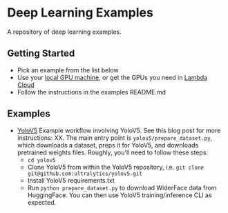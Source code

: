 # Deep Learning Examples

A repository of deep learning examples.

## Getting Started

- Pick an example from the list below
- Use your [local GPU machine](https://lambdalabs.com/gpu-workstations/vector), or get the GPUs you need in [Lambda Cloud](https://lambdalabs.com/service/gpu-cloud)
- Follow the instructions in the examples README.md

## Examples

- [YoloV5](yolov5/)
Example workflow involving YoloV5. See this blog post for more instructions: XX. The main entry point is `yolov5/prepare_dataset.py`, which downloads a dataset, preps it for YoloV5, and downloads pretrained weights files.
Roughly, you'll need to follow these steps:
  - `cd yolov5`
  - Clone YoloV5 from within the YoloV5 repository, i.e. `git clone git@github.com:ultralytics/yolov5.git`
  - Install YoloV5 requirements.txt
  - Run `python prepare_dataset.py` to download WiderFace data from HuggingFace. You can then use YoloV5 training/inference CLI as expected.
